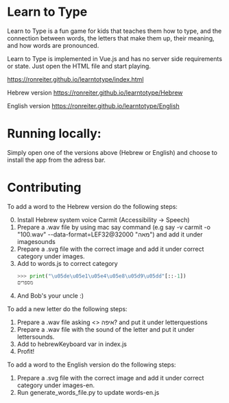 # Learn to Type

Learn to Type is a fun game for kids that teaches them how to type, 
and the connection between words, the letters that make them up, 
their meaning, and how words are pronounced.

Learn to Type is implemented in Vue.js and has no server side requirements or state. Just open the HTML file and start playing.

https://ronreiter.github.io/learntotype/index.html

Hebrew version
https://ronreiter.github.io/learntotype/Hebrew

English version 
https://ronreiter.github.io/learntotype/English


# Running locally:

Simply open one of the versions above (Hebrew or English) and choose to install the app from the adress bar.

# Contributing

To add a word to the Hebrew version do the following steps:

0. Install Hebrew system voice Carmit (Accessibility -> Speech)
1. Prepare a .wav file by using mac say command (e.g say -v carmit -o "100.wav" --data-format=LEF32@32000 "מאה") and add it under imagesounds
2. Prepare a .svg file with the correct image and add it under correct category under images.
3. Add to words.js to correct category
    ```python
    >>> print("\u05de\u05e1\u05e4\u05e8\u05d9\u05dd"[::-1])
    מספרים
    ```
4. And Bob's your uncle :)

To add a new letter do the following steps:
1. Prepare a .wav file asking <> איפה? and put it under letterquestions
2. Prepare a .wav file with the sound of the letter and put it under lettersounds.
3. Add to hebrewKeyboard var in index.js
4. Profit!

To add a word to the English version do the following steps:
1. Prepare a .svg file with the correct image and add it under correct category under images-en.
2. Run generate_words_file.py to update words-en.js
